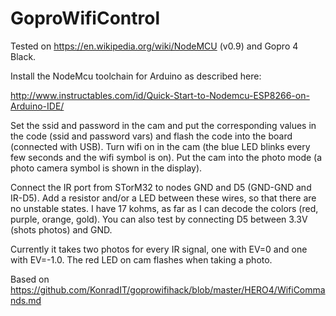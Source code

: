 # GoproWifiControl

Tested on https://en.wikipedia.org/wiki/NodeMCU (v0.9) and Gopro 4 Black.

Install the NodeMcu toolchain for Arduino as described here:

http://www.instructables.com/id/Quick-Start-to-Nodemcu-ESP8266-on-Arduino-IDE/

Set the ssid and password in the cam and put the corresponding values in the code (ssid and password vars) and flash the code into the board (connected with USB). Turn wifi on in the cam (the blue LED blinks every few seconds and the wifi symbol is on). Put the cam into the photo mode (a photo camera symbol is shown in the display).

Connect the IR port from STorM32 to nodes GND and D5 (GND-GND and IR-D5). Add a resistor and/or a LED between these wires, so that there are no unstable states. I have 17 kohms, as far as I can decode the colors (red, purple, orange, gold). You can also test by connecting D5 between 3.3V (shots photos) and GND.

Currently it takes two photos for every IR signal, one with EV=0 and one with EV=-1.0. The red LED on cam flashes when taking a photo.

Based on https://github.com/KonradIT/goprowifihack/blob/master/HERO4/WifiCommands.md

